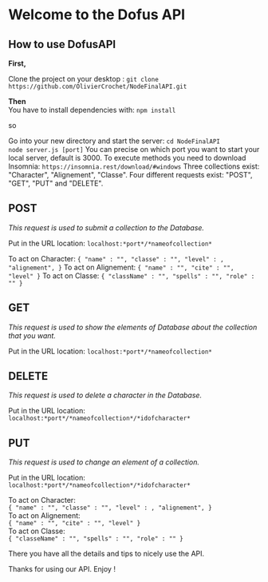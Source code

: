 # Welcome to the Dofus API 

## How to use DofusAPI
 
**First,** 

Clone the project on your desktop : `git clone 
https://github.com/OlivierCrochet/NodeFinalAPI.git` 

**Then**  
You have to install dependencies with: `npm install`

so

Go into your new directory and start the server: `cd NodeFinalAPI`  
`node server.js [port]` 
You can precise on which port you want to start your local server, default is 3000.
To execute methods you need to download Insomnia: `https://insomnia.rest/download/#windows`
Three collections exist: "Character", "Alignement", "Classe".
Four different requests exist: "POST", "GET", "PUT" and "DELETE".

## POST
*This request is used to submit a collection to the Database.*

Put in the URL location:
`localhost:*port*/*nameofcollection*`

To act on Character: 
`{ "name" : "",
"classe" : "",
"level" : ,
"alignement", }`
To act on Alignement: 
`{ "name" : "",
"cite" : "",
"level" }`
To act on Classe:
`{ "className" : "",
"spells" : "",
"role" : "" }`

## GET
*This request is used to show the elements of Database about the collection that you want.*

Put in the URL location:
`localhost:*port*/*nameofcollection*`

## DELETE
*This request is used to delete a character in the Database.*

Put in the URL location:
`localhost:*port*/*nameofcollection*/*idofcharacter*`

## PUT
*This request is used to change an element of a collection.*

Put in the URL location:
`localhost:*port*/*nameofcollection*/*idofcharacter*`

To act on Character:  
`{ "name" : "", "classe" : "", "level" : , "alignement", }`  
To act on Alignement:  
`{ "name" : "", "cite" : "", "level" }`  
To act on Classe:  
`{ "classeName" : "", "spells" : "", "role" : "" }`

There you have all the details and tips to nicely use the API.

Thanks for using our API.
Enjoy !
